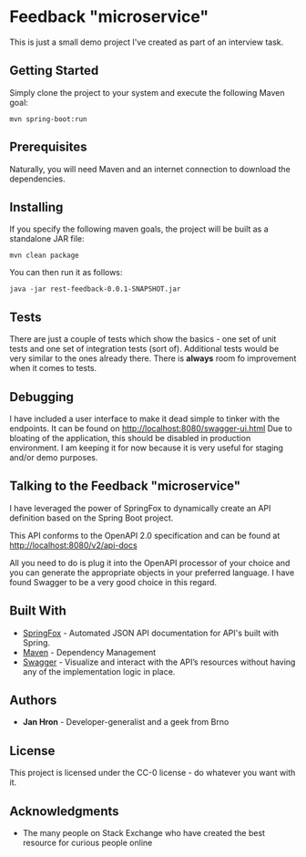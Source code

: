 # Feedback "microservice"

This is just a small demo project I've created as part of an interview task.

## Getting Started

Simply clone the project to your system and execute the following Maven goal:
```
mvn spring-boot:run
```
## Prerequisites

Naturally, you will need Maven and an internet connection to download the dependencies.

## Installing

If you specify the following maven goals, the project will be built as a standalone JAR file:
```
mvn clean package
```

You can then run it as follows:
```
java -jar rest-feedback-0.0.1-SNAPSHOT.jar
```

## Tests

There are just a couple of tests which show the basics - one set of unit tests and one set of integration tests (sort of).
Additional tests would be very similar to the ones already there.
There is **always** room fo improvement when it comes to tests.

## Debugging

I have included a user interface to make it dead simple to tinker with the endpoints.
It can be found on [http://localhost:8080/swagger-ui.html](http://localhost:8080/swagger-ui.html)
Due to bloating of the application, this should be disabled in production environment.
I am keeping it for now because it is very useful for staging and/or demo purposes.

## Talking to the Feedback "microservice"

I have leveraged the power of SpringFox to dynamically create an API definition based on the Spring Boot project.

This API conforms to the OpenAPI 2.0 specification and can be found at [http://localhost:8080/v2/api-docs](http://localhost:8080/v2/api-docs)

All you need to do is plug it into the OpenAPI processor of your choice and you can generate the appropriate objects in your preferred language.
I have found Swagger to be a very good choice in this regard.

## Built With

* [SpringFox](http://springfox.github.io/springfox/) - Automated JSON API documentation for API's built with Spring.
* [Maven](https://maven.apache.org/) - Dependency Management
* [Swagger](https://swagger.io/swagger-ui/) - Visualize and interact with the API’s resources without having any of the implementation logic in place.

## Authors

* **Jan Hron** - Developer-generalist and a geek from Brno

## License

This project is licensed under the CC-0 license - do whatever you want with it.

## Acknowledgments

* The many people on Stack Exchange who have created the best resource for curious people online

